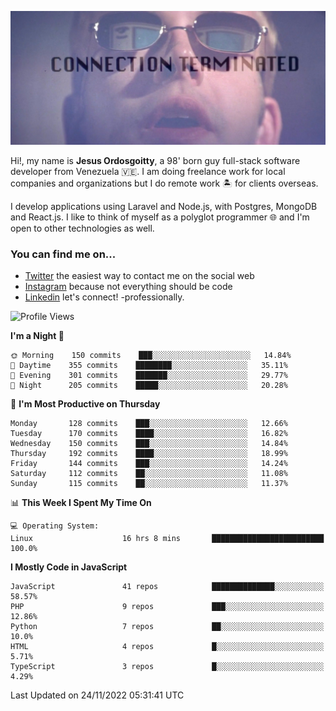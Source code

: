 ![hackers movie reference](./disconnected.jpg)

Hi!, my name is **Jesus Ordosgoitty**, a 98' born guy full-stack software developer from Venezuela 🇻🇪. I am doing freelance work for local companies and organizations but I do remote work 🏝️ for clients overseas. 

I develop applications using Laravel and Node.js, with Postgres, MongoDB and React.js. I like to think of myself as a polyglot programmer 🌐 and I'm open to other technologies as well.

### You can find me on...

- [Twitter](https://twitter.com/jodaz_) the easiest way to contact me on the social web
- [Instagram](https://instagram.com/jodaz_) because not everything should be code
- [Linkedin](https://linkedin.com/in/jodaz) let's connect! -professionally.

<!---
Besides social networks, you can take a look at my [website](https://www.jodaz.xyz) too.
-->

<!--START_SECTION:waka-->
![Profile Views](http://img.shields.io/badge/Profile%20Views-27-blue)

**I'm a Night 🦉** 

```text
🌞 Morning    150 commits    ███░░░░░░░░░░░░░░░░░░░░░░   14.84% 
🌆 Daytime    355 commits    ████████░░░░░░░░░░░░░░░░░   35.11% 
🌃 Evening    301 commits    ███████░░░░░░░░░░░░░░░░░░   29.77% 
🌙 Night      205 commits    █████░░░░░░░░░░░░░░░░░░░░   20.28%

```
📅 **I'm Most Productive on Thursday** 

```text
Monday       128 commits    ███░░░░░░░░░░░░░░░░░░░░░░   12.66% 
Tuesday      170 commits    ████░░░░░░░░░░░░░░░░░░░░░   16.82% 
Wednesday    150 commits    ███░░░░░░░░░░░░░░░░░░░░░░   14.84% 
Thursday     192 commits    ████░░░░░░░░░░░░░░░░░░░░░   18.99% 
Friday       144 commits    ███░░░░░░░░░░░░░░░░░░░░░░   14.24% 
Saturday     112 commits    ██░░░░░░░░░░░░░░░░░░░░░░░   11.08% 
Sunday       115 commits    ██░░░░░░░░░░░░░░░░░░░░░░░   11.37%

```


📊 **This Week I Spent My Time On** 

```text
💻 Operating System: 
Linux                    16 hrs 8 mins       █████████████████████████   100.0%

```

**I Mostly Code in JavaScript** 

```text
JavaScript               41 repos            ██████████████░░░░░░░░░░░   58.57% 
PHP                      9 repos             ███░░░░░░░░░░░░░░░░░░░░░░   12.86% 
Python                   7 repos             ██░░░░░░░░░░░░░░░░░░░░░░░   10.0% 
HTML                     4 repos             █░░░░░░░░░░░░░░░░░░░░░░░░   5.71% 
TypeScript               3 repos             █░░░░░░░░░░░░░░░░░░░░░░░░   4.29%

```



 Last Updated on 24/11/2022 05:31:41 UTC
<!--END_SECTION:waka-->
